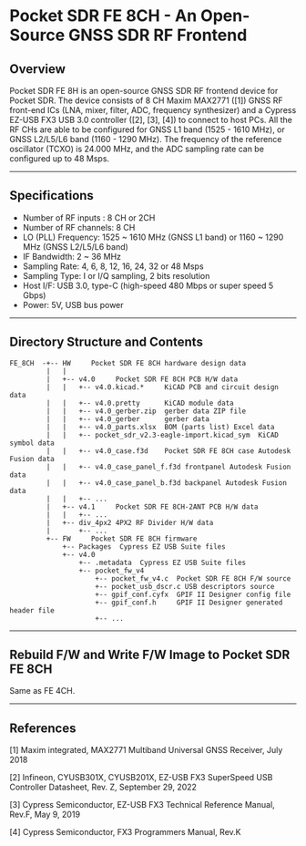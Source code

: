 # **Pocket SDR FE 8CH - An Open-Source GNSS SDR RF Frontend**

## **Overview**

Pocket SDR FE 8H is an open-source GNSS SDR RF frontend device for Pocket SDR.
The device consists of 8 CH Maxim MAX2771 ([1]) GNSS RF front-end ICs (LNA, mixer,
filter, ADC, frequency synthesizer) and a Cypress EZ-USB FX3 USB 3.0 controller
([2], [3], [4]) to connect to host PCs. All the RF CHs are able to be configured for
GNSS L1 band (1525 - 1610 MHz), or GNSS L2/L5/L6 band (1160 - 1290 MHz).
The frequency of the reference oscillator (TCXO) is 24.000 MHz, and the ADC
sampling rate can be configured up to 48 Msps.

--------------------------------------------------------------------------------

## **Specifications**

* Number of RF inputs  : 8 CH or 2CH
* Number of RF channels: 8 CH
* LO (PLL) Frequency: 1525 ~ 1610 MHz (GNSS L1 band) or
                      1160 ~ 1290 MHz (GNSS L2/L5/L6 band)
* IF Bandwidth: 2 ~ 36 MHz
* Sampling Rate: 4, 6, 8, 12, 16, 24, 32 or 48 Msps
* Sampling Type: I or I/Q sampling, 2 bits resolution
* Host I/F: USB 3.0, type-C (high-speed 480 Mbps or super speed 5 Gbps)
* Power: 5V, USB bus power

--------------------------------------------------------------------------------

## **Directory Structure and Contents**
```
FE_8CH  -+-- HW     Pocket SDR FE 8CH hardware design data
         |   |
         |   +-- v4.0     Pocket SDR FE 8CH PCB H/W data
         |   |   +-- v4.0.kicad.*     KiCAD PCB and circuit design data
         |   |   +-- v4.0.pretty      KiCAD module data
         |   |   +-- v4.0_gerber.zip  gerber data ZIP file
         |   |   +-- v4.0_gerber      gerber data
         |   |   +-- v4.0_parts.xlsx  BOM (parts list) Excel data
         |   |   +-- pocket_sdr_v2.3-eagle-import.kicad_sym  KiCAD symbol data
         |   |   +-- v4.0_case.f3d    Pocket SDR FE 8CH case Autodesk Fusion data
         |   |   +-- v4.0_case_panel_f.f3d frontpanel Autodesk Fusion data
         |   |   +-- v4.0_case_panel_b.f3d backpanel Autodesk Fusion data
         |   |   +-- ...
         |   +-- v4.1     Pocket SDR FE 8CH-2ANT PCB H/W data
         |   |   +-- ...
         |   +-- div_4px2 4PX2 RF Divider H/W data
         |       +-- ...
         +-- FW     Pocket SDR FE 8CH firmware
             +-- Packages  Cypress EZ USB Suite files
             +-- v4.0
                 +-- .metadata  Cypress EZ USB Suite files
                 +-- pocket_fw_v4
                     +-- pocket_fw_v4.c  Pocket SDR FE 8CH F/W source
                     +-- pocket_usb_dscr.c USB descriptors source
                     +-- gpif_conf.cyfx  GPIF II Designer config file 
                     +-- gpif_conf.h     GPIF II Designer generated header file
                     +-- ...
```
--------------------------------------------------------------------------------

## **Rebuild F/W and Write F/W Image to Pocket SDR FE 8CH**

Same as FE 4CH.

--------------------------------------------------------------------------------

## **References**

[1] Maxim integrated, MAX2771 Multiband Universal GNSS Receiver, July 2018

[2] Infineon, CYUSB301X, CYUSB201X, EZ-USB FX3 SuperSpeed USB Controller Datasheet,
Rev. Z, September 29, 2022

[3] Cypress Semiconductor, EZ-USB FX3 Technical Reference Manual, Rev.F, May 9, 2019

[4] Cypress Semiconductor, FX3 Programmers Manual, Rev.K

